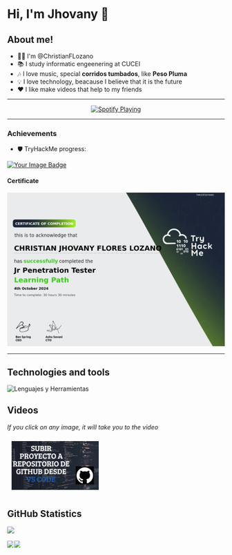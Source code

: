 # Hi, I'm Jhovany 👋

## About me!  
- 👨‍💻 I'm @ChristianFLozano  
- 📚 I study informatic engeenering at CUCEI  
- 🎶 I love music, special **corridos tumbados**, like **Peso Pluma**  
- 💡 I love technology, beacause I believe that it is the future  
-  ❤ I like make videos that help to my friends


----

<div align="center">
  <a href="https://spotify-github-profile.kittinanx.com/api/view?uid=31r573ukk5uugd5q66b2bnkqmxai&redirect=true">
    <img src="https://spotify-github-profile.kittinanx.com/api/view?uid=31r573ukk5uugd5q66b2bnkqmxai&cover_image=true&theme=default&show_offline=false&background_color=121212&interchange=false" alt="Spotify Playing"/>
  </a>
</div>

----

### Achievements  
- 🛡️ TryHackMe progress:  
<a href="https://tryhackme.com/r/p/christian.flores" target="_blank">
  <img src="https://tryhackme-badges.s3.amazonaws.com/christian.flores.png" alt="Your Image Badge" width=400 />
</a>

#### Certificate
<a href="https://tryhackme-certificates.s3-eu-west-1.amazonaws.com/THM-E9TQVYIHM2.png" target="_blank">
    <img  src="./images/THM-E9TQVYIHM2.png" width=700 />
</a>

---


## Technologies and tools  
![Lenguajes y Herramientas](https://skillicons.dev/icons?i=c,cpp,python,html,css,js,java,nodejs,react,postgresql,git,github,linux)


## Videos
*If you click on any image, it will take you to the video*
<div style="display: flex; flex-wrap:wrap;  justify-content: space-around;">
<a href="https://youtu.be/yJIszNXLZRk?si=Qb5J9ZcNJD7rh4Ip" target="_blank">
<img src="./images/Portada.png" alt="SubirRepositorio" style="max-width: 40%; height: auto; margin: 10px;"/>
</a>
</div>

## GitHub Statistics  

![](https://komarev.com/ghpvc/?username=ChristianFLozano&style=for-the-badge)


<div style="display:flex">
<picture>
    <source media="(prefers-color-scheme: dark)" srcset="https://streak-stats.demolab.com?user=ChristianFLozano&theme=dark" />
    <img src="https://streak-stats.demolab.com?user=ChristianFLozano&theme=default"
    style="max-width: 85%; height: auto;"
     />
</picture>

<picture>
  <source
    srcset="https://github-readme-stats.vercel.app/api?username=ChristianFLozano&show_icons=true&theme=dark"
    media="(prefers-color-scheme: dark)"
  />
  <source
    srcset="https://github-readme-stats.vercel.app/api?username=ChristianFLozano&show_icons=true"
    media="(prefers-color-scheme: light), (prefers-color-scheme: no-preference)"
  />
  <img src="https://github-readme-stats.vercel.app/api?username=ChristianFLozano&show_icons=true"  style="max-width: 85%; height: auto;"/>
</picture>
</div>






<!---
ChristianFLozano/ChristianFLozano is a ✨ special ✨ repository because its `README.md` (this file) appears on your GitHub profile.
You can click the Preview link to take a look at your changes.
--->

